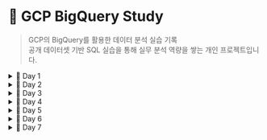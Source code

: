 # 📘 GCP BigQuery Study

> GCP의 BigQuery를 활용한 데이터 분석 실습 기록  
> 공개 데이터셋 기반 SQL 실습을 통해 실무 분석 역량을 쌓는 개인 프로젝트입니다.



<details>
<summary> 📅 Day 1 </summary>

✅ GCP 환경 설정 + 첫 쿼리
- GCP BigQuery 계정 생성 및 콘솔 접속
- Public Dataset 연결 (citibike 데이터)
- SQL 기본 SELECT + GROUP BY + ORDER BY 실습
- GitHub에 쿼리 및 결과 정리
</details>

<details>
<summary> 📅 Day 2 </summary>

✅ 조건문 + 날짜 처리 + 외부 데이터 JOIN  
- WHERE, ORDER BY 문법 심화  
- 날짜 처리 함수(EXTRACT, FORMAT_TIMESTAMP) 활용  
- NOAA 날씨 데이터(`gsod2018`)와 자전거 데이터 JOIN 실습  
- 관측소 `stn` + 날짜를 DATE로 변환하여 조인 수행

🧪 주요 쿼리 요약:
- 2018년 2월 반납 대여소 상위 10개 조회
- 월별 자전거 이용량 집계
- 기온/강수량별 대여소 이용량 분석 (JOIN)
</details>

<details>
<summary> 📅 Day 3 </summary>

✅ 문제 기반 실전 분석 연습 시작  
- 요일 추출과 조건 필터링을 통한 분석
- `CASE WHEN`으로 조건 분기 처리
- 자전거 대여소/요일/평일·주말 등 다양한 관점에서 집계 실습
- 정렬 + 제한 조건(`LIMIT`)을 통한 핵심 정보 추출

🧪 주요 쿼리 요약:
- 2018년 3월 가장 많이 대여된 요일 구하기
- 2018년 3월 자전거 시작 대여소 Top 5 조회
- 평일 vs 주말 자전거 대여량 비교
</details>

<details>
<summary> 📅 Day 4 </summary>

✅ 서브쿼리, 문자열 조건, 조건부 집계 실습  
- 이동 시간 기준 최대값 탐색 (`tripduration`)
- 문자열 필터링: `LOWER()`, `LIKE`  
- 평균값을 기준으로 하는 조건부 집계 (`AVG + 서브쿼리`)
- 정렬 + LIMIT을 이용한 상위 기록 탐색

🧪 주요 쿼리 요약:
- 2018년 3월 가장 오래 이동한 기록 조회
- 종료 대여소 이름에 'park'가 포함된 대여소 Top 5
- 평균보다 긴 소요시간을 가진 대여 기록 상위 10건 조회
</details>

<details>
<summary> 📅 Day 5 </summary>

✅ 윈도우 함수(Window Function) 실습  
- 순위 매기기, 누적 합계, 상위 퍼센트 구분 연습
- `ROW_NUMBER()`, `SUM() OVER(...)`, `PERCENT_RANK()` 실전 활용

🧪 주요 쿼리 요약:
- 요일별(start_station_name) 대여량 1등 추출 (`ROW_NUMBER() OVER PARTITION`)
- 종료 대여소(end_station_name)별 날짜 순 누적 대여 건수 (`SUM() OVER PARTITION ORDER`)
- 소요시간(tripduration) 기준 상위 10% 대여 기록 추출 (`PERCENT_RANK()`)
</details>

<details>
<summary> 📅 Day 6 </summary>

✅ 다중 조건 집계 및 복합 분석 실습  
- 요일/시간대 조합 분석, 조건부 집계, 시작↔종료 대여소 비교 등 실전 분석 강화  
- `EXTRACT()`, `CASE WHEN`, `GROUP BY`, `JOIN`, 조건 필터링 조합 실습

🧪 주요 쿼리 요약:
- 요일 + 시간대별 대여 건수 집계 (`EXTRACT(DAYOFWEEK), HOUR`)
- 출근/퇴근 시간대 조건부 집계 (`COUNT(CASE WHEN ...)`)
- 시작과 종료 대여소가 같은 대여 기록 상위 10개 추출
</details>

<details>
<summary> 📅 Day 7 </summary>

✅ INFORMATION_SCHEMA 활용 및 실무 최적화  
- 메타 데이터 테이블을 활용한 테이블 구조 및 파티션 분석 실습  
- 스키마 확인, 테이블 생성 시간 정렬, 파티션 존재 여부 확인

🧪 주요 쿼리 요약:
- 테이블 컬럼 정보 확인 (`INFORMATION_SCHEMA.COLUMNS`)
- 최근 생성된 테이블 5개 조회 (`INFORMATION_SCHEMA.TABLES`)
- 파티션 존재 테이블 및 파티션 개수 확인 (`INFORMATION_SCHEMA.PARTITIONS`)
</details>

